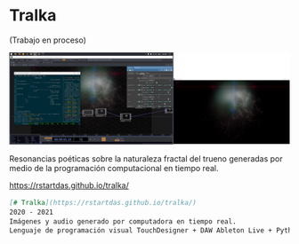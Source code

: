 # Tralka

(Trabajo en proceso)

[![Alt text](https://github.com/rstartdas/tralka/blob/gh-pages/img/tralka_estudio.jpg)](https://rstartdas.github.io/tralka/)


Resonancias poéticas sobre la naturaleza fractal del trueno 
generadas por medio de la programación computacional en tiempo real. 

https://rstartdas.github.io/tralka/

```markdown
[# Tralka](https://rstartdas.github.io/tralka/)
2020 - 2021
Imágenes y audio generado por computadora en tiempo real. 
Lenguaje de programación visual TouchDesigner + DAW Ableton Live + Python + Supercollider
```
